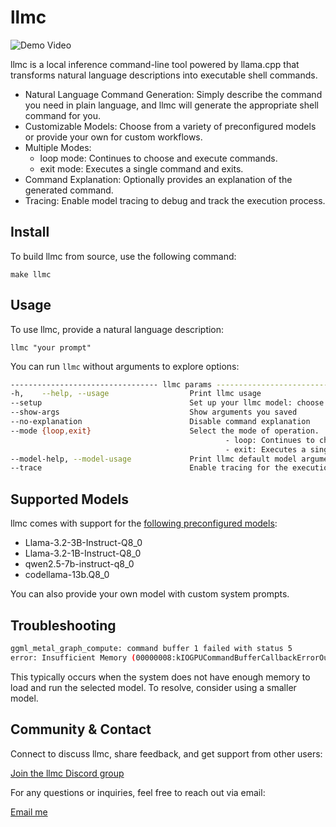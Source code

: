 llmc
====

![Demo Video](llmc_demo.gif)


llmc is a local inference command-line tool powered by llama.cpp that transforms natural language descriptions into executable shell commands.

* Natural Language Command Generation: Simply describe the command you need in plain language, and llmc will generate the appropriate shell command for you.
* Customizable Models: Choose from a variety of preconfigured models or provide your own for custom workflows.
* Multiple Modes:
    * loop mode: Continues to choose and execute commands.
    * exit mode: Executes a single command and exits.
* Command Explanation: Optionally provides an explanation of the generated command.
* Tracing: Enable model tracing to debug and track the execution process.


Install
-------

To build llmc from source, use the following command:

    make llmc

Usage
-----

To use llmc, provide a natural language description:

    llmc "your prompt"

You can run `llmc` without arguments to explore options:

```bash
--------------------------------- llmc params ----------------------------------
-h,    --help, --usage                  Print llmc usage
--setup                                 Set up your llmc model: choose or customize
--show-args                             Show arguments you saved
--no-explanation                        Disable command explanation
--mode {loop,exit}                      Select the mode of operation.
                                                - loop: Continues to choose and execute commands indefinitely.
                                                - exit: Executes a single command and then stops the program.
--model-help, --model-usage             Print llmc default model arguments
--trace                                 Enable tracing for the execution of the default model
```

Supported Models
----------------

llmc comes with support for the [following preconfigured models](https://huggingface.co/MingfeiGuo/llmc/tree/main):

* Llama-3.2-3B-Instruct-Q8_0
* Llama-3.2-1B-Instruct-Q8_0
* qwen2.5-7b-instruct-q8_0
* codellama-13b.Q8_0

You can also provide your own model with custom system prompts.


Troubleshooting
----------------

```bash
ggml_metal_graph_compute: command buffer 1 failed with status 5
error: Insufficient Memory (00000008:kIOGPUCommandBufferCallbackErrorOutOfMemory)
```

This typically occurs when the system does not have enough memory to load and run the selected model. To resolve, consider using a smaller model.


Community & Contact
----------------

Connect to discuss llmc, share feedback, and get support from other users:

[Join the llmc Discord group](https://discord.gg/zG4x6NuT5q)

For any questions or inquiries, feel free to reach out via email:

[Email me](mailto:mingfeiguoo@gmail.com)

